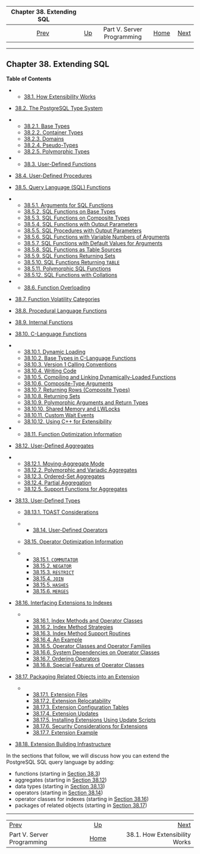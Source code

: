 <!--?xml version="1.0" encoding="UTF-8" standalone="no"?-->

|                   Chapter 38. Extending SQL                   |                                                            |                            |                                                       |                                                          |
| :-----------------------------------------------------------: | :--------------------------------------------------------- | :------------------------: | ----------------------------------------------------: | -------------------------------------------------------: |
| [Prev](server-programming.html "Part V. Server Programming")  | [Up](server-programming.html "Part V. Server Programming") | Part V. Server Programming | [Home](index.html "PostgreSQL 17devel Documentation") |  [Next](extend-how.html "38.1. How Extensibility Works") |

***

## Chapter 38. Extending SQL

**Table of Contents**

  * *   [38.1. How Extensibility Works](extend-how.html)
  * [38.2. The PostgreSQL Type System](extend-type-system.html)

    <!---->

  * *   [38.2.1. Base Types](extend-type-system.html#EXTEND-TYPE-SYSTEM-BASE)
    * [38.2.2. Container Types](extend-type-system.html#EXTEND-TYPE-SYSTEM-CONTAINER)
    * [38.2.3. Domains](extend-type-system.html#EXTEND-TYPE-SYSTEM-DOMAINS)
    * [38.2.4. Pseudo-Types](extend-type-system.html#EXTEND-TYPE-SYSTEM-PSEUDO)
    * [38.2.5. Polymorphic Types](extend-type-system.html#EXTEND-TYPES-POLYMORPHIC)

  * *   [38.3. User-Defined Functions](xfunc.html)
  * [38.4. User-Defined Procedures](xproc.html)
  * [38.5. Query Language (SQL) Functions](xfunc-sql.html)

    <!---->

  * *   [38.5.1. Arguments for SQL Functions](xfunc-sql.html#XFUNC-SQL-FUNCTION-ARGUMENTS)
    * [38.5.2. SQL Functions on Base Types](xfunc-sql.html#XFUNC-SQL-BASE-FUNCTIONS)
    * [38.5.3. SQL Functions on Composite Types](xfunc-sql.html#XFUNC-SQL-COMPOSITE-FUNCTIONS)
    * [38.5.4. SQL Functions with Output Parameters](xfunc-sql.html#XFUNC-OUTPUT-PARAMETERS)
    * [38.5.5. SQL Procedures with Output Parameters](xfunc-sql.html#XFUNC-OUTPUT-PARAMETERS-PROC)
    * [38.5.6. SQL Functions with Variable Numbers of Arguments](xfunc-sql.html#XFUNC-SQL-VARIADIC-FUNCTIONS)
    * [38.5.7. SQL Functions with Default Values for Arguments](xfunc-sql.html#XFUNC-SQL-PARAMETER-DEFAULTS)
    * [38.5.8. SQL Functions as Table Sources](xfunc-sql.html#XFUNC-SQL-TABLE-FUNCTIONS)
    * [38.5.9. SQL Functions Returning Sets](xfunc-sql.html#XFUNC-SQL-FUNCTIONS-RETURNING-SET)
    * [38.5.10. SQL Functions Returning `TABLE`](xfunc-sql.html#XFUNC-SQL-FUNCTIONS-RETURNING-TABLE)
    * [38.5.11. Polymorphic SQL Functions](xfunc-sql.html#XFUNC-SQL-POLYMORPHIC-FUNCTIONS)
    * [38.5.12. SQL Functions with Collations](xfunc-sql.html#XFUNC-SQL-COLLATIONS)

  * *   [38.6. Function Overloading](xfunc-overload.html)
  * [38.7. Function Volatility Categories](xfunc-volatility.html)
  * [38.8. Procedural Language Functions](xfunc-pl.html)
  * [38.9. Internal Functions](xfunc-internal.html)
  * [38.10. C-Language Functions](xfunc-c.html)

    <!---->

  * *   [38.10.1. Dynamic Loading](xfunc-c.html#XFUNC-C-DYNLOAD)
    * [38.10.2. Base Types in C-Language Functions](xfunc-c.html#XFUNC-C-BASETYPE)
    * [38.10.3. Version 1 Calling Conventions](xfunc-c.html#XFUNC-C-V1-CALL-CONV)
    * [38.10.4. Writing Code](xfunc-c.html#XFUNC-C-CODE)
    * [38.10.5. Compiling and Linking Dynamically-Loaded Functions](xfunc-c.html#DFUNC)
    * [38.10.6. Composite-Type Arguments](xfunc-c.html#XFUNC-C-COMPOSITE-TYPE-ARGS)
    * [38.10.7. Returning Rows (Composite Types)](xfunc-c.html#XFUNC-C-RETURNING-ROWS)
    * [38.10.8. Returning Sets](xfunc-c.html#XFUNC-C-RETURN-SET)
    * [38.10.9. Polymorphic Arguments and Return Types](xfunc-c.html#XFUNC-C-POLYMORPHIC)
    * [38.10.10. Shared Memory and LWLocks](xfunc-c.html#XFUNC-SHARED-ADDIN)
    * [38.10.11. Custom Wait Events](xfunc-c.html#XFUNC-ADDIN-WAIT-EVENTS)
    * [38.10.12. Using C++ for Extensibility](xfunc-c.html#EXTEND-CPP)

  * *   [38.11. Function Optimization Information](xfunc-optimization.html)
  * [38.12. User-Defined Aggregates](xaggr.html)

    <!---->

  * *   [38.12.1. Moving-Aggregate Mode](xaggr.html#XAGGR-MOVING-AGGREGATES)
    * [38.12.2. Polymorphic and Variadic Aggregates](xaggr.html#XAGGR-POLYMORPHIC-AGGREGATES)
    * [38.12.3. Ordered-Set Aggregates](xaggr.html#XAGGR-ORDERED-SET-AGGREGATES)
    * [38.12.4. Partial Aggregation](xaggr.html#XAGGR-PARTIAL-AGGREGATES)
    * [38.12.5. Support Functions for Aggregates](xaggr.html#XAGGR-SUPPORT-FUNCTIONS)

* [38.13. User-Defined Types](xtypes.html)

  * [38.13.1. TOAST Considerations](xtypes.html#XTYPES-TOAST)

  * *   [38.14. User-Defined Operators](xoper.html)
  * [38.15. Operator Optimization Information](xoper-optimization.html)

    <!---->

  * *   [38.15.1. `COMMUTATOR`](xoper-optimization.html#XOPER-COMMUTATOR)
    * [38.15.2. `NEGATOR`](xoper-optimization.html#XOPER-NEGATOR)
    * [38.15.3. `RESTRICT`](xoper-optimization.html#XOPER-RESTRICT)
    * [38.15.4. `JOIN`](xoper-optimization.html#XOPER-JOIN)
    * [38.15.5. `HASHES`](xoper-optimization.html#XOPER-HASHES)
    * [38.15.6. `MERGES`](xoper-optimization.html#XOPER-MERGES)

* [38.16. Interfacing Extensions to Indexes](xindex.html)

  * *   [38.16.1. Index Methods and Operator Classes](xindex.html#XINDEX-OPCLASS)
    * [38.16.2. Index Method Strategies](xindex.html#XINDEX-STRATEGIES)
    * [38.16.3. Index Method Support Routines](xindex.html#XINDEX-SUPPORT)
    * [38.16.4. An Example](xindex.html#XINDEX-EXAMPLE)
    * [38.16.5. Operator Classes and Operator Families](xindex.html#XINDEX-OPFAMILY)
    * [38.16.6. System Dependencies on Operator Classes](xindex.html#XINDEX-OPCLASS-DEPENDENCIES)
    * [38.16.7. Ordering Operators](xindex.html#XINDEX-ORDERING-OPS)
    * [38.16.8. Special Features of Operator Classes](xindex.html#XINDEX-OPCLASS-FEATURES)

* [38.17. Packaging Related Objects into an Extension](extend-extensions.html)

  * *   [38.17.1. Extension Files](extend-extensions.html#EXTEND-EXTENSIONS-FILES)
    * [38.17.2. Extension Relocatability](extend-extensions.html#EXTEND-EXTENSIONS-RELOCATION)
    * [38.17.3. Extension Configuration Tables](extend-extensions.html#EXTEND-EXTENSIONS-CONFIG-TABLES)
    * [38.17.4. Extension Updates](extend-extensions.html#EXTEND-EXTENSIONS-UPDATES)
    * [38.17.5. Installing Extensions Using Update Scripts](extend-extensions.html#EXTEND-EXTENSIONS-UPDATE-SCRIPTS)
    * [38.17.6. Security Considerations for Extensions](extend-extensions.html#EXTEND-EXTENSIONS-SECURITY)
    * [38.17.7. Extension Example](extend-extensions.html#EXTEND-EXTENSIONS-EXAMPLE)

* [38.18. Extension Building Infrastructure](extend-pgxs.html)

In the sections that follow, we will discuss how you can extend the PostgreSQL SQL query language by adding:

* functions (starting in [Section 38.3](xfunc.html "38.3. User-Defined Functions"))
* aggregates (starting in [Section 38.12](xaggr.html "38.12. User-Defined Aggregates"))
* data types (starting in [Section 38.13](xtypes.html "38.13. User-Defined Types"))
* operators (starting in [Section 38.14](xoper.html "38.14. User-Defined Operators"))
* operator classes for indexes (starting in [Section 38.16](xindex.html "38.16. Interfacing Extensions to Indexes"))
* packages of related objects (starting in [Section 38.17](extend-extensions.html "38.17. Packaging Related Objects into an Extension"))

***

|                                                               |                                                            |                                                          |
| :------------------------------------------------------------ | :--------------------------------------------------------: | -------------------------------------------------------: |
| [Prev](server-programming.html "Part V. Server Programming")  | [Up](server-programming.html "Part V. Server Programming") |  [Next](extend-how.html "38.1. How Extensibility Works") |
| Part V. Server Programming                                    |    [Home](index.html "PostgreSQL 17devel Documentation")   |                            38.1. How Extensibility Works |
